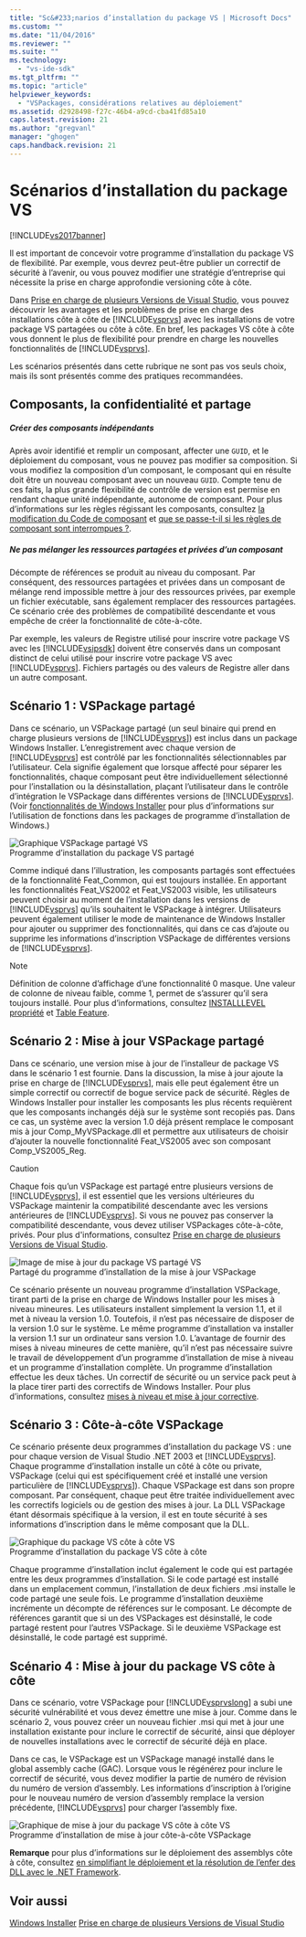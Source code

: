 ```yaml
---
title: "Sc&#233;narios d’installation du package VS | Microsoft Docs"
ms.custom: ""
ms.date: "11/04/2016"
ms.reviewer: ""
ms.suite: ""
ms.technology: 
  - "vs-ide-sdk"
ms.tgt_pltfrm: ""
ms.topic: "article"
helpviewer_keywords: 
  - "VSPackages, considérations relatives au déploiement"
ms.assetid: d2928498-f27c-46b4-a9cd-cba41fd85a10
caps.latest.revision: 21
ms.author: "gregvanl"
manager: "ghogen"
caps.handback.revision: 21
---
```

# Sc&#233;narios d’installation du package VS
[!INCLUDE[vs2017banner](../../code-quality/includes/vs2017banner.md)]

Il est important de concevoir votre programme d’installation du package VS de flexibilité. Par exemple, vous devrez peut\-être publier un correctif de sécurité à l’avenir, ou vous pouvez modifier une stratégie d’entreprise qui nécessite la prise en charge approfondie versioning côte à côte.  
  
 Dans [Prise en charge de plusieurs Versions de Visual Studio](../../extensibility/supporting-multiple-versions-of-visual-studio.md), vous pouvez découvrir les avantages et les problèmes de prise en charge des installations côte à côte de [!INCLUDE[vsprvs](../../code-quality/includes/vsprvs_md.md)] avec les installations de votre package VS partagées ou côte à côte. En bref, les packages VS côte à côte vous donnent le plus de flexibilité pour prendre en charge les nouvelles fonctionnalités de [!INCLUDE[vsprvs](../../code-quality/includes/vsprvs_md.md)].  
  
 Les scénarios présentés dans cette rubrique ne sont pas vos seuls choix, mais ils sont présentés comme des pratiques recommandées.  
  
## Composants, la confidentialité et partage  
  
##### Créer des composants indépendants  
 Après avoir identifié et remplir un composant, affecter une `GUID`, et le déploiement du composant, vous ne pouvez pas modifier sa composition. Si vous modifiez la composition d’un composant, le composant qui en résulte doit être un nouveau composant avec un nouveau `GUID`. Compte tenu de ces faits, la plus grande flexibilité de contrôle de version est permise en rendant chaque unité indépendante, autonome de composant. Pour plus d’informations sur les règles régissant les composants, consultez [la modification du Code de composant](http://msdn.microsoft.com/library/aa367849\(VS.85\).aspx) et [que se passe\-t\-il si les règles de composant sont interrompues ?](http://msdn.microsoft.com/library/aa372795\(VS.85\).aspx).  
  
##### Ne pas mélanger les ressources partagées et privées d’un composant  
 Décompte de références se produit au niveau du composant. Par conséquent, des ressources partagées et privées dans un composant de mélange rend impossible mettre à jour des ressources privées, par exemple un fichier exécutable, sans également remplacer des ressources partagées. Ce scénario crée des problèmes de compatibilité descendante et vous empêche de créer la fonctionnalité de côte\-à\-côte.  
  
 Par exemple, les valeurs de Registre utilisé pour inscrire votre package VS avec les [!INCLUDE[vsipsdk](../../extensibility/includes/vsipsdk_md.md)] doivent être conservés dans un composant distinct de celui utilisé pour inscrire votre package VS avec [!INCLUDE[vsprvs](../../code-quality/includes/vsprvs_md.md)]. Fichiers partagés ou des valeurs de Registre aller dans un autre composant.  
  
## Scénario 1 : VSPackage partagé  
 Dans ce scénario, un VSPackage partagé \(un seul binaire qui prend en charge plusieurs versions de [!INCLUDE[vsprvs](../../code-quality/includes/vsprvs_md.md)]\) est inclus dans un package Windows Installer. L’enregistrement avec chaque version de [!INCLUDE[vsprvs](../../code-quality/includes/vsprvs_md.md)] est contrôlé par les fonctionnalités sélectionnables par l’utilisateur. Cela signifie également que lorsque affecté pour séparer les fonctionnalités, chaque composant peut être individuellement sélectionné pour l’installation ou la désinstallation, plaçant l’utilisateur dans le contrôle d’intégration le VSPackage dans différentes versions de [!INCLUDE[vsprvs](../../code-quality/includes/vsprvs_md.md)]. \(Voir [fonctionnalités de Windows Installer](http://msdn.microsoft.com/library/aa372840\(VS.85\).aspx) pour plus d’informations sur l’utilisation de fonctions dans les packages de programme d’installation de Windows.\)  
  
 ![Graphique VSPackage partagé VS](~/docs/extensibility/internals/media/vs_sharedpackage.gif "VS\_SharedPackage")  
Programme d’installation du package VS partagé  
  
 Comme indiqué dans l’illustration, les composants partagés sont effectuées de la fonctionnalité Feat\_Common, qui est toujours installée. En apportant les fonctionnalités Feat\_VS2002 et Feat\_VS2003 visible, les utilisateurs peuvent choisir au moment de l’installation dans les versions de [!INCLUDE[vsprvs](../../code-quality/includes/vsprvs_md.md)] qu’ils souhaitent le VSPackage à intégrer. Utilisateurs peuvent également utiliser le mode de maintenance de Windows Installer pour ajouter ou supprimer des fonctionnalités, qui dans ce cas d’ajoute ou supprime les informations d’inscription VSPackage de différentes versions de [!INCLUDE[vsprvs](../../code-quality/includes/vsprvs_md.md)].  
  
> [!NOTE]
>  Définition de colonne d’affichage d’une fonctionnalité 0 masque. Une valeur de colonne de niveau faible, comme 1, permet de s’assurer qu’il sera toujours installé. Pour plus d’informations, consultez [INSTALLLEVEL propriété](http://msdn.microsoft.com/library/aa369536\(VS.85\).aspx) et [Table Feature](http://msdn.microsoft.com/library/aa368585.aspx).  
  
## Scénario 2 : Mise à jour VSPackage partagé  
 Dans ce scénario, une version mise à jour de l’installeur de package VS dans le scénario 1 est fournie. Dans la discussion, la mise à jour ajoute la prise en charge de [!INCLUDE[vsprvs](../../code-quality/includes/vsprvs_md.md)], mais elle peut également être un simple correctif ou correctif de bogue service pack de sécurité. Règles de Windows Installer pour installer les composants les plus récents requièrent que les composants inchangés déjà sur le système sont recopiés pas. Dans ce cas, un système avec la version 1.0 déjà présent remplace le composant mis à jour Comp\_MyVSPackage.dll et permettre aux utilisateurs de choisir d’ajouter la nouvelle fonctionnalité Feat\_VS2005 avec son composant Comp\_VS2005\_Reg.  
  
> [!CAUTION]
>  Chaque fois qu’un VSPackage est partagé entre plusieurs versions de [!INCLUDE[vsprvs](../../code-quality/includes/vsprvs_md.md)], il est essentiel que les versions ultérieures du VSPackage maintenir la compatibilité descendante avec les versions antérieures de [!INCLUDE[vsprvs](../../code-quality/includes/vsprvs_md.md)]. Si vous ne pouvez pas conserver la compatibilité descendante, vous devez utiliser VSPackages côte\-à\-côte, privés. Pour plus d'informations, consultez [Prise en charge de plusieurs Versions de Visual Studio](../../extensibility/supporting-multiple-versions-of-visual-studio.md).  
  
 ![Image de mise à jour du package VS partagé VS](~/docs/extensibility/internals/media/vs_sharedpackageupdate.gif "VS\_SharedPackageUpdate")  
Partagé du programme d’installation de la mise à jour VSPackage  
  
 Ce scénario présente un nouveau programme d’installation VSPackage, tirant parti de la prise en charge de Windows Installer pour les mises à niveau mineures. Les utilisateurs installent simplement la version 1.1, et il met à niveau la version 1.0. Toutefois, il n’est pas nécessaire de disposer de la version 1.0 sur le système. Le même programme d’installation va installer la version 1.1 sur un ordinateur sans version 1.0. L’avantage de fournir des mises à niveau mineures de cette manière, qu’il n’est pas nécessaire suivre le travail de développement d’un programme d’installation de mise à niveau et un programme d’installation complète. Un programme d’installation effectue les deux tâches. Un correctif de sécurité ou un service pack peut à la place tirer parti des correctifs de Windows Installer. Pour plus d’informations, consultez [mises à niveau et mise à jour corrective](http://msdn.microsoft.com/library/aa370579\(VS.85\).aspx).  
  
## Scénario 3 : Côte\-à\-côte VSPackage  
 Ce scénario présente deux programmes d’installation du package VS : une pour chaque version de Visual Studio .NET 2003 et [!INCLUDE[vsprvs](../../code-quality/includes/vsprvs_md.md)]. Chaque programme d’installation installe un côté à côte ou private, VSPackage \(celui qui est spécifiquement créé et installé une version particulière de [!INCLUDE[vsprvs](../../code-quality/includes/vsprvs_md.md)]\). Chaque VSPackage est dans son propre composant. Par conséquent, chaque peut être traitée individuellement avec les correctifs logiciels ou de gestion des mises à jour. La DLL VSPackage étant désormais spécifique à la version, il est en toute sécurité à ses informations d’inscription dans le même composant que la DLL.  
  
 ![Graphique du package VS côte à côte VS](~/docs/extensibility/internals/media/vs_sbys_package.gif "VS\_SbyS\_Package")  
Programme d’installation du package VS côte à côte  
  
 Chaque programme d’installation inclut également le code qui est partagée entre les deux programmes d’installation. Si le code partagé est installé dans un emplacement commun, l’installation de deux fichiers .msi installe le code partagé une seule fois. Le programme d’installation deuxième incrémente un décompte de références sur le composant. Le décompte de références garantit que si un des VSPackages est désinstallé, le code partagé restent pour l’autres VSPackage. Si le deuxième VSPackage est désinstallé, le code partagé est supprimé.  
  
## Scénario 4 : Mise à jour du package VS côte à côte  
 Dans ce scénario, votre VSPackage pour [!INCLUDE[vsprvslong](../../code-quality/includes/vsprvslong_md.md)] a subi une sécurité vulnérabilité et vous devez émettre une mise à jour. Comme dans le scénario 2, vous pouvez créer un nouveau fichier .msi qui met à jour une installation existante pour inclure le correctif de sécurité, ainsi que déployer de nouvelles installations avec le correctif de sécurité déjà en place.  
  
 Dans ce cas, le VSPackage est un VSPackage managé installé dans le global assembly cache \(GAC\). Lorsque vous le régénérez pour inclure le correctif de sécurité, vous devez modifier la partie de numéro de révision du numéro de version d’assembly. Les informations d’inscription à l’origine pour le nouveau numéro de version d’assembly remplace la version précédente, [!INCLUDE[vsprvs](../../code-quality/includes/vsprvs_md.md)] pour charger l’assembly fixe.  
  
 ![Graphique de mise à jour du package VS côte à côte VS](~/docs/extensibility/internals/media/vs_sbys_packageupdate.gif "VS\_SbyS\_PackageUpdate")  
Programme d’installation de mise à jour côte\-à\-côte VSPackage  
  
 **Remarque** pour plus d’informations sur le déploiement des assemblys côte à côte, consultez [en simplifiant le déploiement et la résolution de l’enfer des DLL avec le .NET Framework](http://msdn.microsoft.com/library/ms973843.aspx).  
  
## Voir aussi  
 [Windows Installer](http://msdn.microsoft.com/library/cc185688\(VS.85\).aspx)   
 [Prise en charge de plusieurs Versions de Visual Studio](../../extensibility/supporting-multiple-versions-of-visual-studio.md)